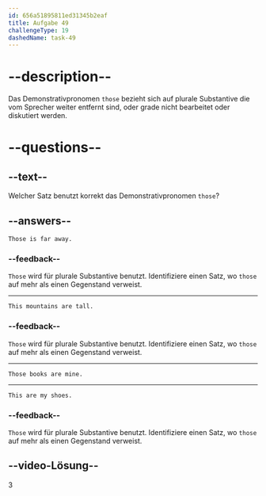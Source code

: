 ```yaml
---
id: 656a51895811ed31345b2eaf
title: Aufgabe 49
challengeType: 19
dashedName: task-49
---
```


# --description--

Das Demonstrativpronomen `those` bezieht sich auf plurale Substantive die vom Sprecher weiter entfernt sind, oder grade nicht bearbeitet oder diskutiert werden.

# --questions--

## --text--

Welcher Satz benutzt korrekt das Demonstrativpronomen `those`?

## --answers--

`Those is far away.`

### --feedback--

`Those` wird für plurale Substantive benutzt. Identifiziere einen Satz, wo `those` auf mehr als einen Gegenstand verweist.

---

`This mountains are tall.`

### --feedback--

`Those` wird für plurale Substantive benutzt. Identifiziere einen Satz, wo `those` auf mehr als einen Gegenstand verweist.

---

`Those books are mine.`

---

`This are my shoes.`

### --feedback--

`Those` wird für plurale Substantive benutzt. Identifiziere einen Satz, wo `those` auf mehr als einen Gegenstand verweist.

## --video-Lösung--

3
